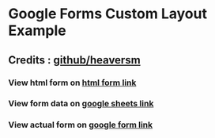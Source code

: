 # Google Forms Custom Layout Example

## Credits : [github/heaversm](https://github.com/heaversm/google-custom-form)

### View html form on [html form link](https://theamanbhargava.github.io/Google-Forms-Custom-Layout/) 

### View form data on [google sheets link](https://docs.google.com/spreadsheets/d/19ZH_MD-WWjce_ueR4SNQAl-JLZcnX_NwwykZJBOSP_Q/edit?usp=sharing)

### View actual form on [google form link](https://docs.google.com/forms/d/1Ziq8cRyH2YLh94OIJ_lK7y7xNiQN_Ft-GGGXCDa_cP8)
